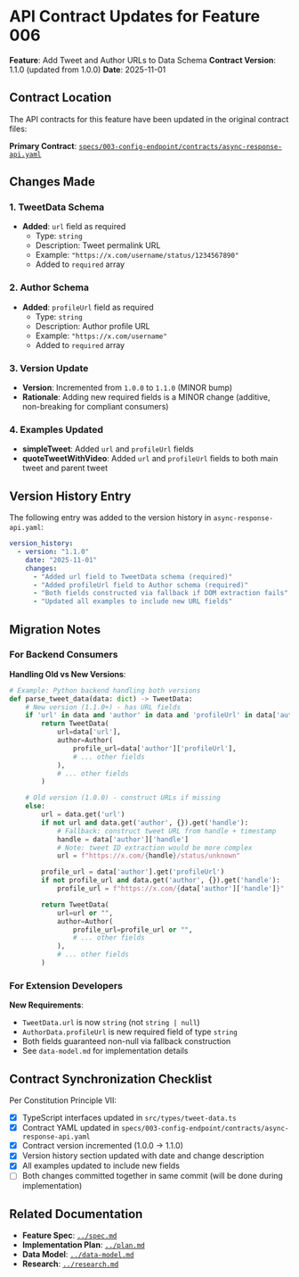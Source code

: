 # API Contract Updates for Feature 006

**Feature**: Add Tweet and Author URLs to Data Schema
**Contract Version**: 1.1.0 (updated from 1.0.0)
**Date**: 2025-11-01

## Contract Location

The API contracts for this feature have been updated in the original contract files:

**Primary Contract**: [`specs/003-config-endpoint/contracts/async-response-api.yaml`](../../003-config-endpoint/contracts/async-response-api.yaml)

## Changes Made

### 1. TweetData Schema
- **Added**: `url` field as required
  - Type: `string`
  - Description: Tweet permalink URL
  - Example: `"https://x.com/username/status/1234567890"`
  - Added to `required` array

### 2. Author Schema
- **Added**: `profileUrl` field as required
  - Type: `string`
  - Description: Author profile URL
  - Example: `"https://x.com/username"`
  - Added to `required` array

### 3. Version Update
- **Version**: Incremented from `1.0.0` to `1.1.0` (MINOR bump)
- **Rationale**: Adding new required fields is a MINOR change (additive, non-breaking for compliant consumers)

### 4. Examples Updated
- **simpleTweet**: Added `url` and `profileUrl` fields
- **quoteTweetWithVideo**: Added `url` and `profileUrl` fields to both main tweet and parent tweet

## Version History Entry

The following entry was added to the version history in `async-response-api.yaml`:

```yaml
version_history:
  - version: "1.1.0"
    date: "2025-11-01"
    changes:
      - "Added url field to TweetData schema (required)"
      - "Added profileUrl field to Author schema (required)"
      - "Both fields constructed via fallback if DOM extraction fails"
      - "Updated all examples to include new URL fields"
```

## Migration Notes

### For Backend Consumers

**Handling Old vs New Versions**:
```python
# Example: Python backend handling both versions
def parse_tweet_data(data: dict) -> TweetData:
    # New version (1.1.0+) - has URL fields
    if 'url' in data and 'author' in data and 'profileUrl' in data['author']:
        return TweetData(
            url=data['url'],
            author=Author(
                profile_url=data['author']['profileUrl'],
                # ... other fields
            ),
            # ... other fields
        )

    # Old version (1.0.0) - construct URLs if missing
    else:
        url = data.get('url')
        if not url and data.get('author', {}).get('handle'):
            # Fallback: construct tweet URL from handle + timestamp
            handle = data['author']['handle']
            # Note: tweet ID extraction would be more complex
            url = f"https://x.com/{handle}/status/unknown"

        profile_url = data['author'].get('profileUrl')
        if not profile_url and data.get('author', {}).get('handle'):
            profile_url = f"https://x.com/{data['author']['handle']}"

        return TweetData(
            url=url or "",
            author=Author(
                profile_url=profile_url or "",
                # ... other fields
            ),
            # ... other fields
        )
```

### For Extension Developers

**New Requirements**:
- `TweetData.url` is now `string` (not `string | null`)
- `AuthorData.profileUrl` is new required field of type `string`
- Both fields guaranteed non-null via fallback construction
- See `data-model.md` for implementation details

## Contract Synchronization Checklist

Per Constitution Principle VII:

- [x] TypeScript interfaces updated in `src/types/tweet-data.ts`
- [x] Contract YAML updated in `specs/003-config-endpoint/contracts/async-response-api.yaml`
- [x] Contract version incremented (1.0.0 → 1.1.0)
- [x] Version history section updated with date and change description
- [x] All examples updated to include new fields
- [ ] Both changes committed together in same commit (will be done during implementation)

## Related Documentation

- **Feature Spec**: [`../spec.md`](../spec.md)
- **Implementation Plan**: [`../plan.md`](../plan.md)
- **Data Model**: [`../data-model.md`](../data-model.md)
- **Research**: [`../research.md`](../research.md)
